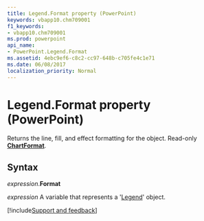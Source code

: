 ```yaml
---
title: Legend.Format property (PowerPoint)
keywords: vbapp10.chm709001
f1_keywords:
- vbapp10.chm709001
ms.prod: powerpoint
api_name:
- PowerPoint.Legend.Format
ms.assetid: 4ebc9ef6-c8c2-cc97-648b-c705fe4c1e71
ms.date: 06/08/2017
localization_priority: Normal
---
```



# Legend.Format property (PowerPoint)

Returns the line, fill, and effect formatting for the object. Read-only  **[ChartFormat](PowerPoint.ChartFormat.md)**.


## Syntax

_expression_.**Format**

_expression_ A variable that represents a '[Legend](PowerPoint.Legend.md)' object.

[!include[Support and feedback](~/includes/feedback-boilerplate.md)]